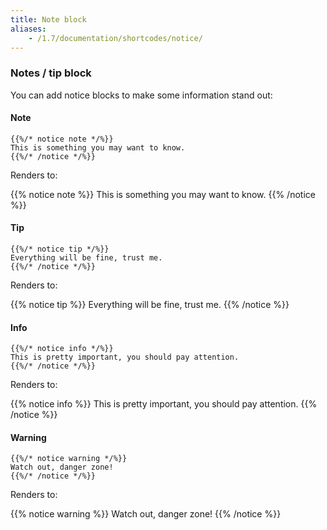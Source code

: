 ```yaml
---
title: Note block
aliases:
    - /1.7/documentation/shortcodes/notice/
---
```


### Notes / tip block

You can add notice blocks to make some information stand out:

#### Note

```
{{%/* notice note */%}}
This is something you may want to know.
{{%/* /notice */%}}
```

Renders to:

{{% notice note %}}
This is something you may want to know.
{{% /notice %}}

#### Tip

```
{{%/* notice tip */%}}
Everything will be fine, trust me.
{{%/* /notice */%}}
```

Renders to:

{{% notice tip %}}
Everything will be fine, trust me.
{{% /notice %}}

#### Info

```
{{%/* notice info */%}}
This is pretty important, you should pay attention.
{{%/* /notice */%}}
```

Renders to:

{{% notice info %}}
This is pretty important, you should pay attention.
{{% /notice %}}

#### Warning

```
{{%/* notice warning */%}}
Watch out, danger zone!
{{%/* /notice */%}}
```

Renders to:

{{% notice warning %}}
Watch out, danger zone!
{{% /notice %}}
